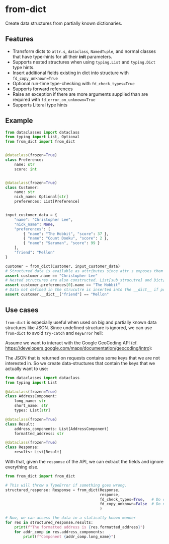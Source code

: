 # from-dict
Create data structures from partially known dictionaries.

## Features
* Transform dicts to `attr.s`, `dataclass`, `NamedTuple`, and normal classes that have type-hints for all their __init__ parameters.
* Supports nested structures when using `typing.List` and `typing.Dict` type hints.
* Insert additional fields existing in dict into structure with `fd_copy_unknown=True`
* Optional run-time type-checking with `fd_check_types=True`
* Supports forward references
* Raise an exception if there are more arguments supplied than are required with `fd_error_on_unknown=True`
* Supports Literal type hints


## Example
```python
from dataclasses import dataclass
from typing import List, Optional
from from_dict import from_dict


@dataclass(frozen=True)
class Preference:
    name: str
    score: int


@dataclass(frozen=True)
class Customer:
    name: str
    nick_name: Optional[str]
    preferences: List[Preference]


input_customer_data = {
    "name": "Christopher Lee",
    "nick_name": None,
    "preferences": [
        { "name": "The Hobbit", "score": 37 },
        { "name": "Count Dooku", "score": 2 },
        { "name": "Saruman", "score": 99 }
    ],
    "friend": "Mellon"
}

customer = from_dict(Customer, input_customer_data)
# Structured data is available as attributes since attr.s exposes them like that
assert customer.name == "Christopher Lee"
# Nested structures are also constructed. List[sub_strucutre] and Dict[key, sub_structure] are supported
assert customer.preferences[0].name == "The Hobbit"
# Data not defined in the strucutre is inserted into the __dict__ if possible
assert customer.__dict__["friend"] == "Mellon"
```

## Use cases

`from-dict` is especially useful when used on big and partially known data structures like JSON. Since undefined 
structure is ignored, we can use `from-dict` to avoid `try-catch` and `KeyError` hell:

Assume we want to interact with the Google GeoCoding API
(cf. https://developers.google.com/maps/documentation/geocoding/intro):

The JSON that is returned on requests contains some keys that we are not interested in. So we create 
data-structures that contain the keys that we actually want to use:

```python
from dataclasses import dataclass
from typing import List

@dataclass(frozen=True)
class AddressComponent:
    long_name: str
    short_name: str
    types: List[str]

@dataclass(frozen=True)
class Result:
    address_components: List[AddressComponent]
    formatted_address: str

@dataclass(frozen=True)
class Response:
    results: List[Result]
```

With that, given the `response` of the API, we can extract the fields and ignore everything else.

```python
from from_dict import from_dict

# This will throw a TypeError if something goes wrong.
structured_response: Response = from_dict(Response, 
                                          response, 
                                          fd_check_types=True,   # Do check types at run-time
                                          fd_copy_unknown=False  # Do not copy undefined data to __dict__
                                          )

# Now, we can access the data in a statically known manner
for res in structured_response.results:
    print(f"The formatted address is {res.formatted_address}")
    for addr_comp in res.address_components:
        print(f"Component {addr_comp.long_name}")

```
